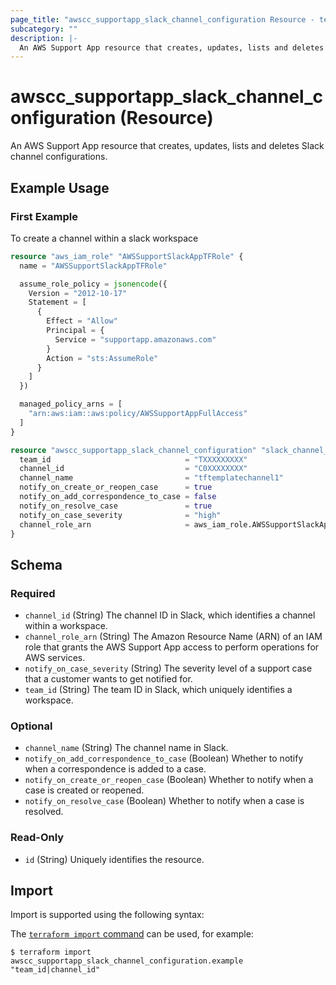 ```yaml
---
page_title: "awscc_supportapp_slack_channel_configuration Resource - terraform-provider-awscc"
subcategory: ""
description: |-
  An AWS Support App resource that creates, updates, lists and deletes Slack channel configurations.
---
```


# awscc_supportapp_slack_channel_configuration (Resource)

An AWS Support App resource that creates, updates, lists and deletes Slack channel configurations.

## Example Usage

### First Example
To create a channel within a slack workspace  
```terraform
resource "aws_iam_role" "AWSSupportSlackAppTFRole" {
  name = "AWSSupportSlackAppTFRole"

  assume_role_policy = jsonencode({
    Version = "2012-10-17"
    Statement = [
      {
        Effect = "Allow"
        Principal = {
          Service = "supportapp.amazonaws.com"
        }
        Action = "sts:AssumeRole"
      }
    ]
  })

  managed_policy_arns = [
    "arn:aws:iam::aws:policy/AWSSupportAppFullAccess"
  ]
}

resource "awscc_supportapp_slack_channel_configuration" "slack_channel_example" {
  team_id                              = "TXXXXXXXXX"
  channel_id                           = "C0XXXXXXXX"
  channel_name                         = "tftemplatechannel1"
  notify_on_create_or_reopen_case      = true
  notify_on_add_correspondence_to_case = false
  notify_on_resolve_case               = true
  notify_on_case_severity              = "high"
  channel_role_arn                     = aws_iam_role.AWSSupportSlackAppTFRole.arn
}
```


<!-- schema generated by tfplugindocs -->
## Schema

### Required

- `channel_id` (String) The channel ID in Slack, which identifies a channel within a workspace.
- `channel_role_arn` (String) The Amazon Resource Name (ARN) of an IAM role that grants the AWS Support App access to perform operations for AWS services.
- `notify_on_case_severity` (String) The severity level of a support case that a customer wants to get notified for.
- `team_id` (String) The team ID in Slack, which uniquely identifies a workspace.

### Optional

- `channel_name` (String) The channel name in Slack.
- `notify_on_add_correspondence_to_case` (Boolean) Whether to notify when a correspondence is added to a case.
- `notify_on_create_or_reopen_case` (Boolean) Whether to notify when a case is created or reopened.
- `notify_on_resolve_case` (Boolean) Whether to notify when a case is resolved.

### Read-Only

- `id` (String) Uniquely identifies the resource.

## Import

Import is supported using the following syntax:

The [`terraform import` command](https://developer.hashicorp.com/terraform/cli/commands/import) can be used, for example:

```shell
$ terraform import awscc_supportapp_slack_channel_configuration.example "team_id|channel_id"
```